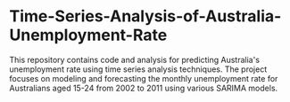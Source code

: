 # Time-Series-Analysis-of-Australia-Unemployment-Rate
This repository contains code and analysis for predicting Australia's unemployment rate using time series analysis techniques. The project focuses on modeling and forecasting the monthly unemployment rate for Australians aged 15-24 from 2002 to 2011 using various SARIMA models.
